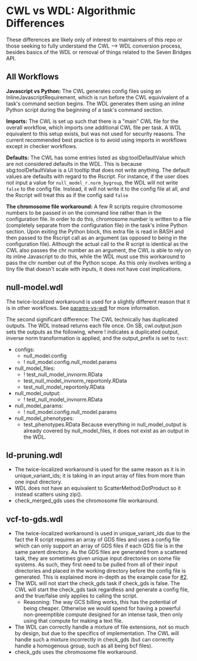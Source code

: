 # CWL vs WDL: Algorithmic Differences
These differences are likely only of interest to maintainers of this repo or those seeking to fully understand the CWL --> WDL conversion process, besides basics of the WDL or removal of things related to the Seven Bridges API.  

## All Workflows 
**Javascript vs Python:** The CWL generates config files using an InlineJavascriptRequirement, which is run before the CWL equivivalent of a task's command section begins. The WDL generates them using an inline Python script during the beginning of a task's command section.  

**Imports:** The CWL is set up such that there is a "main" CWL file for the overall workflow, which imports one additional CWL file per task. A WDL equivalent to this setup exists, but was not used for security reasons. The current recommended best practice is to avoid using imports in workflows except in checker workflows.

**Defaults:** The CWL has some entries listed as sbg:toolDefaultValue which are not considered defaults in the WDL. This is because sbg:toolDefaultValue is a UI tooltip that does not write anything. The default values are defaults with regard to the Rscript. For instance, if the user does not input a value for `null_model_r.norm_bygroup`, the WDL will not write `false` to the config file. Instead, it will not write it to the config file at all, and the Rscript will treat this as if the config said `false`

**The chromosome file workaround:** A few R scripts require chromosome numbers to be passed in on the command line rather than in the configuration file. In order to do this, chromosome number is written to a file (completely separate from the configuration file) in the task's inline Python section. Upon exiting the Python block, this extra file is read in BASH and then passed to the Rscript call as an argument (as opposed to being in the configuration file). Although the actual call to the R script is identical as the CWL also passes the chr number as an argument, the CWL is able to rely on its inline Javascript to do this, while the WDL must use this workaround to pass the chr number out of the Python scope. As this only involves writing a tiny file that doesn't scale with inputs, it does not have cost implications.

## null-model.wdl
The twice-localized workaround is used for a slightly different reason that it is in other workflows. See [params-vs-wdl](https://github.com/DataBiosphere/analysis_pipeline_WDL/blob/main/_documentation_/for%20developers/params-vs-config.md) for more information.

The second significant difference: The CWL technically has duplicated outputs. The WDL instead returns each file once. On SB, cwl.output.json sets the outputs as the following, where ! indicates a duplicated output, inverse norm transformation is applied, and the output_prefix is set to `test`:
* configs:
  * null_model.config
  * ! null_model.config.null_model.params
* null_model_files:
  * ! test_null_model_invnorm.RData
  * test_null_model_invnorm_reportonly.RData
  * test_null_model_reportonly.RData
* null_model_output:
  * ! test_null_model_invnorm.RData
* null_model_params:
  * ! null_model.config.null_model.params
* null_model_phenotypes:
  * test_phenotypes.RData
Because everything in null_model_output is already covered by null_model_files, it does not exist as an output in the WDL.

## ld-pruning.wdl
* The twice-localized workaround is used for the same reason as it is in unique_variant_ids; it is taking in an input array of files from more than one input directory.
* WDL does not have an equivalent to ScatterMethod:DotProduct so it instead scatters using zip().
* check_merged_gds uses the chromosome file workaround.

## vcf-to-gds.wdl     
* The twice-localized workaround is used in unique_variant_ids due to the fact the R script requires an array of GDS files and uses a config file which can only support an array of GDS files if each GDS file is in the same parent directory. As the GDS files are generated from a scattered task, they are sometimes given unique input directories on some file systems. As such, they first need to be pulled from all of their input directories and placed in the working directory before the config file is generated. This is explained more in-depth as the example case for [#2](https://github.com/DataBiosphere/analysis_pipeline_WDL/issues/2).
* The WDL will not start the check_gds task if check_gds is false. The CWL will start the check_gds task regardless and generate a config file, and the true/false only applies to calling the  script.
	* Reasoning: The way GCS billing works, this has the potential of being cheaper. Otherwise we would spend for having a powerful non-preemptible compute designed for an intense task, then only using that compute for making a text file.
* The WDL can correctly handle a mixture of file extensions, not so much by design, but due to the specifics of implementation. The CWL will handle such a mixture incorrectly in check_gds (but can correctly handle a homogenous group, such as all being bcf files).
* check_gds uses the chromosome file workaround.
